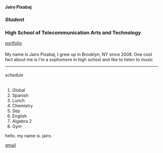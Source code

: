 **Jairo Pixabaj**
### _Student_
### **High School of Telecommunication Arts and Technology**
[portfolio](https://jairop2409.github.io/)
####
My name is Jairo Pixabaj, I grew up in Brooklyn, NY since 2008. One cool fact about me is I'm a sophomore in high school and like to listen to music

---
###### _schedule_
1. Global
2. Spanish
3. Lunch
4. Chemistry
5. Sep
6. English
7. Algebra 2 
8. Gym

hello.
my name is.
jairo.

[gmail](Jairopixabaj343@gmail.com)

